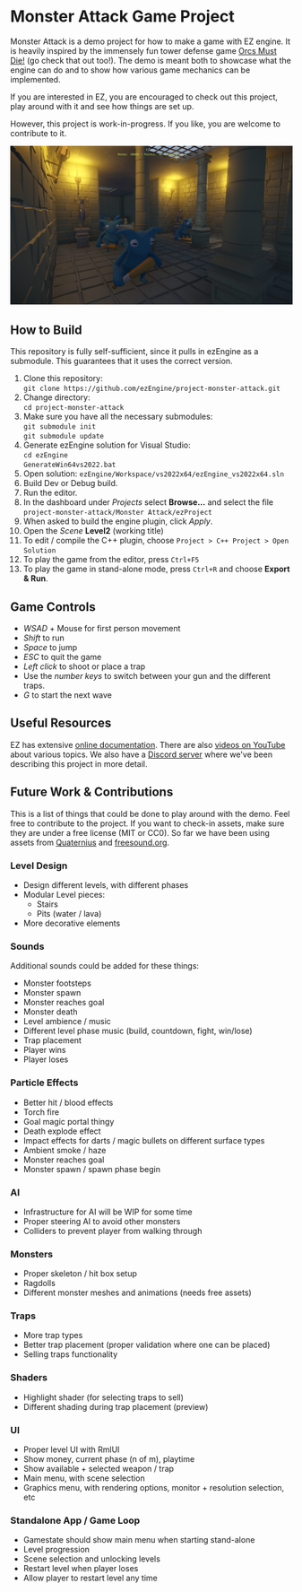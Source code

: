 # Monster Attack Game Project

Monster Attack is a demo project for how to make a game with EZ engine. It is heavily inspired by the immensely fun tower defense game [Orcs Must Die!](https://store.steampowered.com/app/102600/Orcs_Must_Die/) (go check that out too!).
The demo is meant both to showcase what the engine can do and to show how various game mechanics can be implemented.

If you are interested in EZ, you are encouraged to check out this project, play around with it and see how things are set up.

However, this project is work-in-progress. If you like, you are welcome to contribute to it.

![Monster Attack Screenshot](MonsterAttack-Main.jpg)

## How to Build

This repository is fully self-sufficient, since it pulls in ezEngine as a submodule. This guarantees that it uses the correct version.

1. Clone this repository:\
   `git clone https://github.com/ezEngine/project-monster-attack.git`
1. Change directory:\
   `cd project-monster-attack`
1. Make sure you have all the necessary submodules:\
   `git submodule init`\
   `git submodule update`
1. Generate ezEngine solution for Visual Studio:\
   `cd ezEngine`\
   `GenerateWin64vs2022.bat`
1. Open solution:
   `ezEngine/Workspace/vs2022x64/ezEngine_vs2022x64.sln`
1. Build Dev or Debug build.
1. Run the editor.
1. In the dashboard under *Projects* select **Browse...** and select the file `project-monster-attack/Monster Attack/ezProject`
1. When asked to build the engine plugin, click *Apply*.
1. Open the *Scene* **Level2** (working title)
1. To edit / compile the C++ plugin, choose `Project > C++ Project > Open Solution`
1. To play the game from the editor, press `Ctrl+F5`
1. To play the game in stand-alone mode, press `Ctrl+R` and choose **Export & Run**.

## Game Controls

* *WSAD* + Mouse for first person movement
* *Shift* to run
* *Space* to jump
* *ESC* to quit the game
* *Left click* to shoot or place a trap
* Use the *number keys* to switch between your gun and the different traps.
* *G* to start the next wave

## Useful Resources

EZ has extensive [online documentation](https://ezengine.net/pages/docs/docs-overview.html). There are also [videos on YouTube](https://www.youtube.com/@ezEngine/videos) about various topics. We also have a [Discord server](https://ezengine.net/pages/contact.html#questions-and-discussions) where we've been describing this project in more detail.

## Future Work & Contributions

This is a list of things that could be done to play around with the demo. Feel free to contribute to the project. If you want to check-in assets, make sure they are under a free license (MIT or CC0). So far we have been using assets from [Quaternius](https://quaternius.com/) and [freesound.org](https://freesound.org/).

### Level Design

* Design different levels, with different phases
* Modular Level pieces:
  * Stairs
  * Pits (water / lava)
* More decorative elements

### Sounds

Additional sounds could be added for these things:

* Monster footsteps
* Monster spawn
* Monster reaches goal
* Monster death
* Level ambience / music
* Different level phase music (build, countdown, fight, win/lose)
* Trap placement
* Player wins
* Player loses

### Particle Effects

* Better hit / blood effects
* Torch fire
* Goal magic portal thingy
* Death explode effect
* Impact effects for darts / magic bullets on different surface types
* Ambient smoke / haze
* Monster reaches goal
* Monster spawn / spawn phase begin

### AI

* Infrastructure for AI will be WIP for some time
* Proper steering AI to avoid other monsters
* Colliders to prevent player from walking through

### Monsters

* Proper skeleton / hit box setup
* Ragdolls
* Different monster meshes and animations (needs free assets)

### Traps

* More trap types
* Better trap placement (proper validation where one can be placed)
* Selling traps functionality

### Shaders

* Highlight shader (for selecting traps to sell)
* Different shading during trap placement (preview)

### UI

* Proper level UI with RmlUI
* Show money, current phase (n of m), playtime
* Show available + selected weapon / trap
* Main menu, with scene selection
* Graphics menu, with rendering options, monitor + resolution selection, etc

### Standalone App / Game Loop

* Gamestate should show main menu when starting stand-alone
* Level progression
* Scene selection and unlocking levels
* Restart level when player loses
* Allow player to restart level any time
